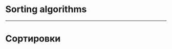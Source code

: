 # Sorting algorithms

------------------------------------------------------------------------------------

# Сортировки
